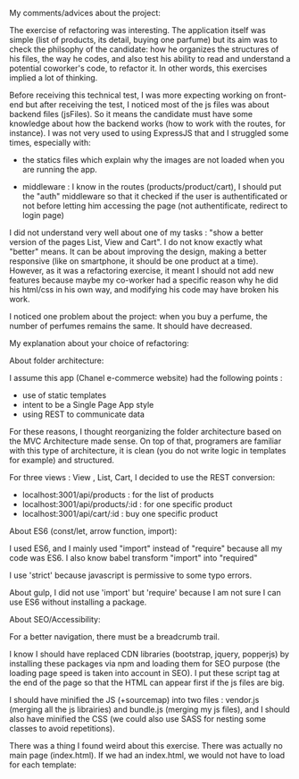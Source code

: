 My comments/advices about the project:

  The exercise of refactoring was interesting. The application itself was simple (list of products, its detail, buying one parfume) but its aim was to check the philsophy of the candidate:
  how he organizes the structures of his files, the way he codes, and also test his ability to read and understand a potential coworker's code, to refactor it. In other words, this exercises implied a lot of thinking. 

  Before receiving this technical test, I was more expecting working on front-end but after receiving the test, I noticed most of the js files was about backend files (jsFiles). So it means the candidate must have some knowledge about how the backend works (how to work with the routes, for instance). I was not very used to using ExpressJS that and I struggled some times, especially with: 

  - the statics files which explain why the images are not loaded when you are running the app. 

  - middleware : I know in the routes (products/product/cart), I should put the "auth" middleware so that it checked if the user is authentificated or not before letting him accessing the page (not authentificate, redirect to login page)

  I did not understand very well about one of my tasks : "show a better version of the pages List, View and Cart". I do not know exactly what "better" means. It can be about improving the design, making a better responsive (like on smartphone, it should be one product at a time). However, as it was a refactoring exercise, it meant I should not add new features because maybe my co-worker had a specific reason why he did his html/css in his own way, and modifying his code may have broken his work.

  I noticed one problem about the project: when you buy a perfume, the number of perfumes remains the same. It should have decreased.



My explanation about your choice of refactoring:


About folder architecture:

I assume this app (Chanel e-commerce website) had the following points :
- use of static templates
- intent to be a Single Page App style
- using REST to communicate data

For these reasons, I thought reorganizing the folder architecture based on the MVC Architecture made sense. On top of that, programers are familiar with this type of architecture, it is clean (you do not write logic in templates for example) and structured. 

For three views : View , List, Cart, I decided to use the REST conversion:
- localhost:3001/api/products : for the list of products
- localhost:3001/api/products/:id : for one specific product
- localhost:3001/api/cart/:id : buy one specific product



About ES6 (const/let, arrow function, import):

I used ES6, and I mainly used "import" instead of "require" because all 
my code was ES6. I also know babel transform "import" into "required"

I use 'strict' because javascript is permissive to some typo errors.

About gulp, I did not use 'import' but 'require' because I am not sure I can use ES6 without installing a package.



About SEO/Accessibility:

For a better navigation, there must be a breadcrumb trail.

I know I should have replaced CDN libraries (bootstrap, jquery, popperjs) by installing these packages via npm and loading them for SEO purpose (the loading page speed is taken into account in SEO). I put these script tag at the end of the page so that the HTML can appear first if the js files are big. 

I should have minified the JS (+sourcemap) into two files : vendor.js (merging all the js librairies) and bundle.js (merging my js files), and I should also have minified the CSS (we could also use SASS for nesting some classes to avoid repetitions).

There was a thing I found weird about this exercise. There was actually no main page (index.html). If we had an index.html, we would not have to load for each template:

<!DOCTYPE html>
 <html lang="en">
 <link rel="stylesheet" href="">
 <head>
   <meta charset="UTF-8">
   <title>Document</title>
 </head>
 <script src=""></script>
 <body>
 </body>
 </html> 



